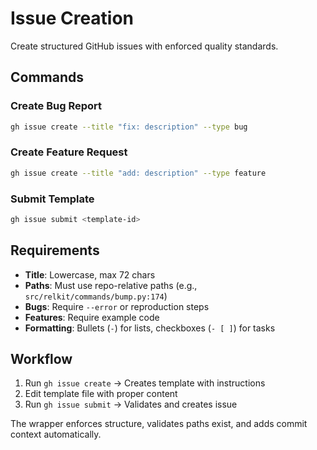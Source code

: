 # Issue Creation

Create structured GitHub issues with enforced quality standards.

## Commands

### Create Bug Report
```bash
gh issue create --title "fix: description" --type bug
```

### Create Feature Request
```bash
gh issue create --title "add: description" --type feature
```

### Submit Template
```bash
gh issue submit <template-id>
```

## Requirements

- **Title**: Lowercase, max 72 chars
- **Paths**: Must use repo-relative paths (e.g., `src/relkit/commands/bump.py:174`)
- **Bugs**: Require `--error` or reproduction steps
- **Features**: Require example code
- **Formatting**: Bullets (`-`) for lists, checkboxes (`- [ ]`) for tasks

## Workflow

1. Run `gh issue create` → Creates template with instructions
2. Edit template file with proper content
3. Run `gh issue submit` → Validates and creates issue

The wrapper enforces structure, validates paths exist, and adds commit context automatically.